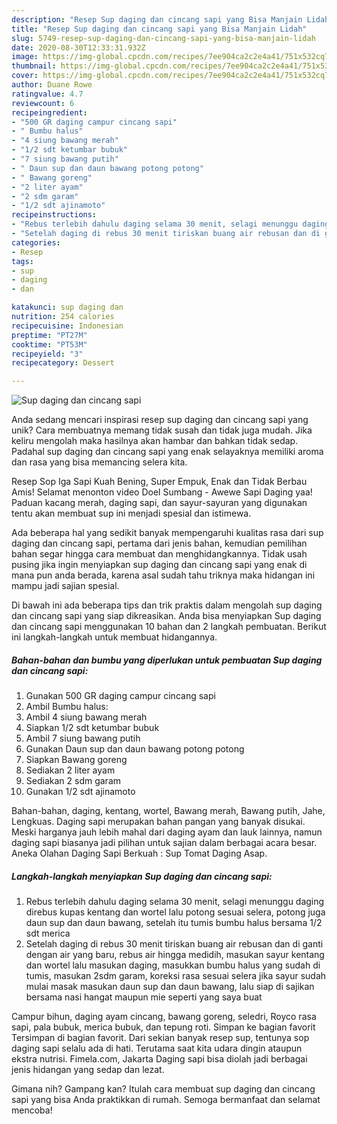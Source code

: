 ```yaml
---
description: "Resep Sup daging dan cincang sapi yang Bisa Manjain Lidah"
title: "Resep Sup daging dan cincang sapi yang Bisa Manjain Lidah"
slug: 5749-resep-sup-daging-dan-cincang-sapi-yang-bisa-manjain-lidah
date: 2020-08-30T12:33:31.932Z
image: https://img-global.cpcdn.com/recipes/7ee904ca2c2e4a41/751x532cq70/sup-daging-dan-cincang-sapi-foto-resep-utama.jpg
thumbnail: https://img-global.cpcdn.com/recipes/7ee904ca2c2e4a41/751x532cq70/sup-daging-dan-cincang-sapi-foto-resep-utama.jpg
cover: https://img-global.cpcdn.com/recipes/7ee904ca2c2e4a41/751x532cq70/sup-daging-dan-cincang-sapi-foto-resep-utama.jpg
author: Duane Rowe
ratingvalue: 4.7
reviewcount: 6
recipeingredient:
- "500 GR daging campur cincang sapi"
- " Bumbu halus"
- "4 siung bawang merah"
- "1/2 sdt ketumbar bubuk"
- "7 siung bawang putih"
- " Daun sup dan daun bawang potong potong"
- " Bawang goreng"
- "2 liter ayam"
- "2 sdm garam"
- "1/2 sdt ajinamoto"
recipeinstructions:
- "Rebus terlebih dahulu daging selama 30 menit, selagi menunggu daging direbus kupas kentang dan wortel lalu potong sesuai selera, potong juga daun sup dan daun bawang, setelah itu tumis bumbu halus bersama 1/2 sdt merica"
- "Setelah daging di rebus 30 menit tiriskan buang air rebusan dan di ganti dengan air yang baru, rebus air hingga medidih, masukan sayur kentang dan wortel lalu masukan daging, masukkan bumbu halus yang sudah di tumis, masukan 2sdm garam, koreksi rasa sesuai selera jika sayur sudah mulai masak masukan daun sup dan daun bawang, lalu siap di sajikan bersama nasi hangat maupun mie seperti yang saya buat"
categories:
- Resep
tags:
- sup
- daging
- dan

katakunci: sup daging dan 
nutrition: 254 calories
recipecuisine: Indonesian
preptime: "PT27M"
cooktime: "PT53M"
recipeyield: "3"
recipecategory: Dessert

---
```



![Sup daging dan cincang sapi](https://img-global.cpcdn.com/recipes/7ee904ca2c2e4a41/751x532cq70/sup-daging-dan-cincang-sapi-foto-resep-utama.jpg)

Anda sedang mencari inspirasi resep sup daging dan cincang sapi yang unik? Cara membuatnya memang tidak susah dan tidak juga mudah. Jika keliru mengolah maka hasilnya akan hambar dan bahkan tidak sedap. Padahal sup daging dan cincang sapi yang enak selayaknya memiliki aroma dan rasa yang bisa memancing selera kita.

Resep Sop Iga Sapi Kuah Bening, Super Empuk, Enak dan Tidak Berbau Amis! Selamat menonton video Doel Sumbang - Awewe Sapi Daging yaa! Paduan kacang merah, daging sapi, dan sayur-sayuran yang digunakan tentu akan membuat sup ini menjadi spesial dan istimewa.

Ada beberapa hal yang sedikit banyak mempengaruhi kualitas rasa dari sup daging dan cincang sapi, pertama dari jenis bahan, kemudian pemilihan bahan segar hingga cara membuat dan menghidangkannya. Tidak usah pusing jika ingin menyiapkan sup daging dan cincang sapi yang enak di mana pun anda berada, karena asal sudah tahu triknya maka hidangan ini mampu jadi sajian spesial.


Di bawah ini ada beberapa tips dan trik praktis dalam mengolah sup daging dan cincang sapi yang siap dikreasikan. Anda bisa menyiapkan Sup daging dan cincang sapi menggunakan 10 bahan dan 2 langkah pembuatan. Berikut ini langkah-langkah untuk membuat hidangannya.

<!--inarticleads1-->

##### Bahan-bahan dan bumbu yang diperlukan untuk pembuatan Sup daging dan cincang sapi:

1. Gunakan 500 GR daging campur cincang sapi
1. Ambil  Bumbu halus:
1. Ambil 4 siung bawang merah
1. Siapkan 1/2 sdt ketumbar bubuk
1. Ambil 7 siung bawang putih
1. Gunakan  Daun sup dan daun bawang potong potong
1. Siapkan  Bawang goreng
1. Sediakan 2 liter ayam
1. Sediakan 2 sdm garam
1. Gunakan 1/2 sdt ajinamoto


Bahan-bahan, daging, kentang, wortel, Bawang merah, Bawang putih, Jahe, Lengkuas. Daging sapi merupakan bahan pangan yang banyak disukai. Meski harganya jauh lebih mahal dari daging ayam dan lauk lainnya, namun daging sapi biasanya jadi pilihan untuk sajian dalam berbagai acara besar. Aneka Olahan Daging Sapi Berkuah : Sup Tomat Daging Asap. 

<!--inarticleads2-->

##### Langkah-langkah menyiapkan Sup daging dan cincang sapi:

1. Rebus terlebih dahulu daging selama 30 menit, selagi menunggu daging direbus kupas kentang dan wortel lalu potong sesuai selera, potong juga daun sup dan daun bawang, setelah itu tumis bumbu halus bersama 1/2 sdt merica
1. Setelah daging di rebus 30 menit tiriskan buang air rebusan dan di ganti dengan air yang baru, rebus air hingga medidih, masukan sayur kentang dan wortel lalu masukan daging, masukkan bumbu halus yang sudah di tumis, masukan 2sdm garam, koreksi rasa sesuai selera jika sayur sudah mulai masak masukan daun sup dan daun bawang, lalu siap di sajikan bersama nasi hangat maupun mie seperti yang saya buat


Campur bihun, daging ayam cincang, bawang goreng, seledri, Royco rasa sapi, pala bubuk, merica bubuk, dan tepung roti. Simpan ke bagian favorit Tersimpan di bagian favorit. Dari sekian banyak resep sup, tentunya sop daging sapi selalu ada di hati. Terutama saat kita udara dingin ataupun ekstra nutrisi. Fimela.com, Jakarta Daging sapi bisa diolah jadi berbagai jenis hidangan yang sedap dan lezat. 

Gimana nih? Gampang kan? Itulah cara membuat sup daging dan cincang sapi yang bisa Anda praktikkan di rumah. Semoga bermanfaat dan selamat mencoba!

